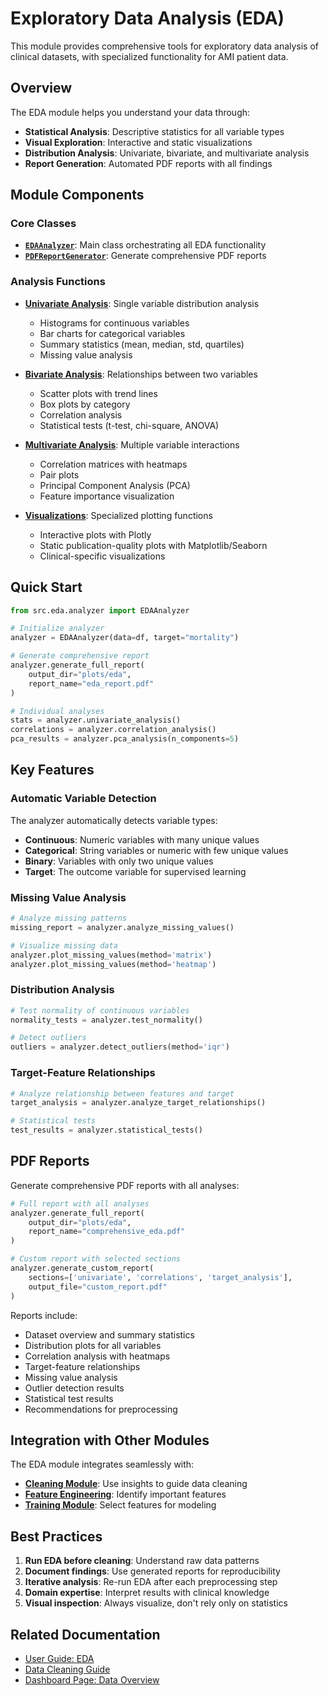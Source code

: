 # Exploratory Data Analysis (EDA)

This module provides comprehensive tools for exploratory data analysis of clinical datasets, with specialized functionality for AMI patient data.

## Overview

The EDA module helps you understand your data through:

- **Statistical Analysis**: Descriptive statistics for all variable types
- **Visual Exploration**: Interactive and static visualizations
- **Distribution Analysis**: Univariate, bivariate, and multivariate analysis
- **Report Generation**: Automated PDF reports with all findings

## Module Components

### Core Classes

- **[`EDAAnalyzer`](analyzer.md)**: Main class orchestrating all EDA functionality
- **[`PDFReportGenerator`](pdf_reports.md)**: Generate comprehensive PDF reports

### Analysis Functions

- **[Univariate Analysis](univariate.md)**: Single variable distribution analysis
  - Histograms for continuous variables
  - Bar charts for categorical variables
  - Summary statistics (mean, median, std, quartiles)
  - Missing value analysis

- **[Bivariate Analysis](bivariate.md)**: Relationships between two variables
  - Scatter plots with trend lines
  - Box plots by category
  - Correlation analysis
  - Statistical tests (t-test, chi-square, ANOVA)

- **[Multivariate Analysis](multivariate.md)**: Multiple variable interactions
  - Correlation matrices with heatmaps
  - Pair plots
  - Principal Component Analysis (PCA)
  - Feature importance visualization

- **[Visualizations](visualizations.md)**: Specialized plotting functions
  - Interactive plots with Plotly
  - Static publication-quality plots with Matplotlib/Seaborn
  - Clinical-specific visualizations

## Quick Start

```python
from src.eda.analyzer import EDAAnalyzer

# Initialize analyzer
analyzer = EDAAnalyzer(data=df, target="mortality")

# Generate comprehensive report
analyzer.generate_full_report(
    output_dir="plots/eda",
    report_name="eda_report.pdf"
)

# Individual analyses
stats = analyzer.univariate_analysis()
correlations = analyzer.correlation_analysis()
pca_results = analyzer.pca_analysis(n_components=5)
```

## Key Features

### Automatic Variable Detection

The analyzer automatically detects variable types:

- **Continuous**: Numeric variables with many unique values
- **Categorical**: String variables or numeric with few unique values
- **Binary**: Variables with only two unique values
- **Target**: The outcome variable for supervised learning

### Missing Value Analysis

```python
# Analyze missing patterns
missing_report = analyzer.analyze_missing_values()

# Visualize missing data
analyzer.plot_missing_values(method='matrix')
analyzer.plot_missing_values(method='heatmap')
```

### Distribution Analysis

```python
# Test normality of continuous variables
normality_tests = analyzer.test_normality()

# Detect outliers
outliers = analyzer.detect_outliers(method='iqr')
```

### Target-Feature Relationships

```python
# Analyze relationship between features and target
target_analysis = analyzer.analyze_target_relationships()

# Statistical tests
test_results = analyzer.statistical_tests()
```

## PDF Reports

Generate comprehensive PDF reports with all analyses:

```python
# Full report with all analyses
analyzer.generate_full_report(
    output_dir="plots/eda",
    report_name="comprehensive_eda.pdf"
)

# Custom report with selected sections
analyzer.generate_custom_report(
    sections=['univariate', 'correlations', 'target_analysis'],
    output_file="custom_report.pdf"
)
```

Reports include:

- Dataset overview and summary statistics
- Distribution plots for all variables
- Correlation analysis with heatmaps
- Target-feature relationships
- Missing value analysis
- Outlier detection results
- Statistical test results
- Recommendations for preprocessing

## Integration with Other Modules

The EDA module integrates seamlessly with:

- **[Cleaning Module](../cleaning/index.md)**: Use insights to guide data cleaning
- **[Feature Engineering](../features/selectors.md)**: Identify important features
- **[Training Module](../training/index.md)**: Select features for modeling

## Best Practices

1. **Run EDA before cleaning**: Understand raw data patterns
2. **Document findings**: Use generated reports for reproducibility
3. **Iterative analysis**: Re-run EDA after each preprocessing step
4. **Domain expertise**: Interpret results with clinical knowledge
5. **Visual inspection**: Always visualize, don't rely only on statistics

## Related Documentation

- [User Guide: EDA](../../user-guide/eda.md)
- [Data Cleaning Guide](../../user-guide/data-cleaning.md)
- [Dashboard Page: Data Overview](../../user-guide/dashboard-pages-reference.md#page-01-data-overview)
